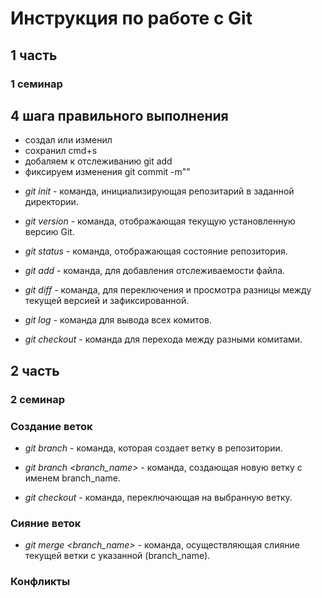 # Инструкция по работе с Git
## 1 часть
### 1 семинар
## **4 шага правильного выполнения**

- создал или изменил
- сохранил cmd+s
- добаляем к отслеживанию git add
- фиксируем изменения git commit -m""

* *git init* - команда, инициализирующая репозитарий в заданной директории.

* *git version* - команда, отображающая текущую установленную версию Git.

* *git status* - команда, отображающая состояние репозитория.

* *git add* - команда, для добавления отслеживаемости файла.

* *git diff* - команда, для переключения и просмотра разницы между текущей версией и зафиксированной.

* *git log* - команда для вывода всех комитов.

* *git checkout* - команда для перехода между разными комитами.

## 2 часть
### 2 семинар
### Создание веток

* *git branch* - команда, которая создает ветку в репозитории.

* *git branch <branch_name>* -  команда, создающая новую ветку с именем branch_name.

* *git checkout* - команда, переключающая на выбранную ветку.

### Сияние веток

* *git merge <branch_name>* - команда, осуществляющая слияние текущей ветки с указанной (branch_name).

### Конфликты